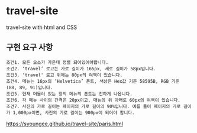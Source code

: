 # travel-site
travel-site with html and CSS

## 구현 요구 사항
```
조건1. 모든 요소가 가운데 정렬 되어있어야합니다.
조건2. ‘travel’ 로고는 가로 길이가 165px, 세로 길이가 58px입니다.
조건3. 'travel' 로고 위에는 80px의 여백이 있습니다.
조건4. 메뉴는 16px의 ‘Helvetica’ 폰트, 색상은 Hex값 기준 58595B, RGB 기준 (88, 89, 91)입니다.
조건5. 현재 머물러 있는 창의 메뉴의 폰트는 진하게 나옵니다.
조건6. 각 메뉴 사이의 간격은 20px이고, 매뉴의 위 아래로 60px의 여백이 있습니다.
조건7. 사진의 가로 길이는 페이지의 가로 길이의 90%입니다. 예를 들어 페이지의 가로 길이가 1,000px이면, 사진의 가로 길이는 900px이 되어야 합니다.
```

https://syoungee.github.io/travel-site/paris.html
